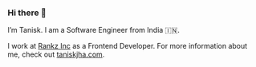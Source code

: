### Hi there 👋

I’m Tanisk. I am a Software Engineer from India 🇮🇳.

I work at [Rankz Inc](https://rankz.io/) as a Frontend Developer. For more information about me,
check out [taniskjha.com](https://taniskjha.com).

<!--
**taniskjha/taniskjha** is a ✨ _special_ ✨ repository because its `README.md` (this file) appears on your GitHub profile.

Here are some ideas to get you started:

- 🔭 I’m currently working on ...
- 🌱 I’m currently learning ...
- 👯 I’m looking to collaborate on ...
- 🤔 I’m looking for help with ...
- 💬 Ask me about ...
- 📫 How to reach me: ...
- 😄 Pronouns: ...
- ⚡ Fun fact: ...
-->
